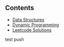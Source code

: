 ## Contents 
  * [Data Structures](https://github.com/shubhamgupta2901/datastructures-and-algorithms/tree/master/datastructures)
* [Dynamic Programming](https://github.com/shubhamgupta2901/datastructures-and-algorithms/tree/master/algorithms/dynamic_programming)
* [Leetcode Solutions](https://github.com/shubhamgupta2901/datastructures-and-algorithms/tree/master/leetcode)

test push
